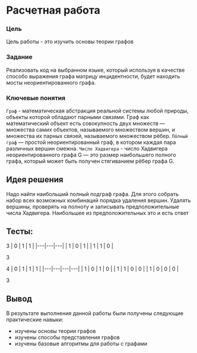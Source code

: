 # Расчетная работа 


### Цель

Цель работы - это изучить основы теории графов

### Задание

Реализовать код на выбранном языке, который используя в качестве способо выражения графа матрицу инцидентности, будет находить  мосты неориентированного графа.

### Ключевые понятия

`Граф` - математическая абстракция реальной системы любой природы, объекты которой обладают парными связями. Граф как математический объект есть совокупность двух множеств — множества самих объектов, называемого множеством вершин, и множества их парных связей, называемого множеством рёбер.
`По́лный граф` — простой неориентированный граф, в котором каждая пара различных вершин смежна.
`Число Хадвигера` - число Хадвигера неориентированного графа G — это размер наибольшего полного графа, который может быть получен стягиванием рёбер графа G.

## Идея решения

Надо найти наибольший полный подграф графа. Для этого собрать набор всех возможных комбинаций порядка удаления вершин. Удалять вершины, проверять на полноту и записывать предположительные числа Хадвигера.
Наибольшее из предположительных это и есть ответ
 ## Тесты:
3
| 0 | 1 | 1 |
|---|---|---|
| 1 | 0 | 1 |
| 1 | 1 | 0 |

3



4
| 0 | 1 | 1 | 1 |
|---|---|---|---|
| 1 | 0 | 1 | 0 |
| 1 | 1 | 0 | 0 |
| 1 | 0 | 0 | 0 |

3

## Вывод
 
В результате выполнения данной работы были получены следующие практические навыки:
- изучены основы теории графов
- изучены способы представления графов
- изучены базовые алгоритмы для работы с графами
